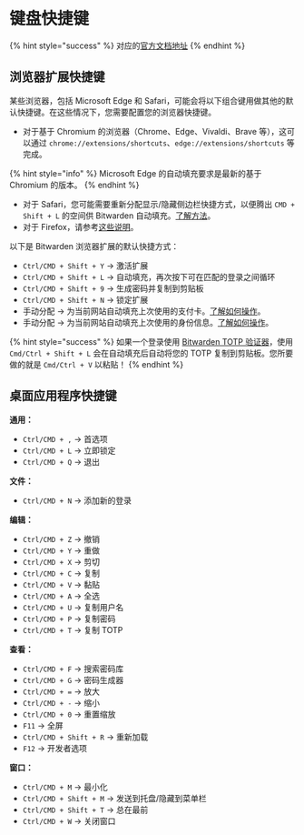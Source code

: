 # 键盘快捷键

{% hint style="success" %}
对应的[官方文档地址](https://bitwarden.com/help/article/keyboard-shortcuts/)
{% endhint %}

## 浏览器扩展快捷键 <a href="#browser-extension-shortcuts" id="browser-extension-shortcuts"></a>

某些浏览器，包括 Microsoft Edge 和 Safari，可能会将以下组合键用做其他的默认快捷键。在这些情况下，您需要配置您的浏览器快捷键。

* 对于基于 Chromium 的浏览器（Chrome、Edge、Vivaldi、Brave 等），这可以通过 `chrome://extensions/shortcuts`、`edge://extensions/shortcuts` 等完成。

{% hint style="info" %}
Microsoft Edge 的自动填充要求是最新的基于 Chromium 的版本。
{% endhint %}

* 对于 Safari，您可能需要重新分配显示/隐藏侧边栏快捷方式，以便腾出 `CMD + Shift + L` 的空间供 Bitwarden 自动填充。[了解方法](https://support.apple.com/zh-cn/guide/mac-help/mchlp2271/mac)。
* 对于 Firefox，请参考[这些说明](https://support.mozilla.org/zh-CN/kb/%E7%AE%A1%E7%90%86Firefox%E7%9A%84%E6%89%A9%E5%B1%95%E5%BF%AB%E6%8D%B7%E6%96%B9%E5%BC%8F)。

以下是 Bitwarden 浏览器扩展的默认快捷方式：

* `Ctrl/CMD + Shift + Y` → 激活扩展
* `Ctrl/CMD + Shift + L` → 自动填充，再次按下可在匹配的登录之间循环
* `Ctrl/CMD + Shift + 9` → 生成密码并复制到剪贴板
* `Ctrl/CMD + Shift + N` → 锁定扩展
* 手动分配 → 为当前网站自动填充上次使用的支付卡。[了解如何操作](auto-fill-cards-and-identities.md#using-keyboard-shortcuts)。
* 手动分配 → 为当前网站自动填充上次使用的身份信息。[了解如何操作](auto-fill-cards-and-identities.md#using-the-inline-menu)。

{% hint style="success" %}
如果一个登录使用 [Bitwarden TOTP 验证器](../../../your-vault/totp.md)，使用 `Cmd/Ctrl + Shift + L` 会在自动填充后自动将您的 TOTP 复制到剪贴板。您所要做的就是 `Cmd/Ctrl + V` 以粘贴！
{% endhint %}

## 桌面应用程序快捷键 <a href="#desktop-application-shortcuts" id="desktop-application-shortcuts"></a>

**通用：**

* `Ctrl/CMD + ,` → 首选项
* `Ctrl/CMD + L` → 立即锁定
* `Ctrl/CMD + Q` → 退出

**文件：**

* `Ctrl/CMD + N` → 添加新的登录

**编辑：**

* `Ctrl/CMD + Z` → 撤销
* `Ctrl/CMD + Y` → 重做
* `Ctrl/CMD + X` → 剪切
* `Ctrl/CMD + C` → 复制
* `Ctrl/CMD + V` → 黏贴
* `Ctrl/CMD + A` → 全选
* `Ctrl/CMD + U` → 复制用户名
* `Ctrl/CMD + P` → 复制密码
* `Ctrl/CMD + T` → 复制 TOTP

**查看：**

* `Ctrl/CMD + F` → 搜索密码库
* `Ctrl/CMD + G` → 密码生成器
* `Ctrl/CMD + =` → 放大
* `Ctrl/CMD + -` → 缩小
* `Ctrl/CMD + 0` → 重置缩放
* `F11` → 全屏
* `Ctrl/CMD + Shift + R` → 重新加载
* `F12` → 开发者选项

**窗口：**

* `Ctrl/CMD + M` → 最小化
* `Ctrl/CMD + Shift + M` → 发送到托盘/隐藏到菜单栏
* `Ctrl/CMD + Shift + T` → 总在最前
* `Ctrl/CMD + W` → 关闭窗口
